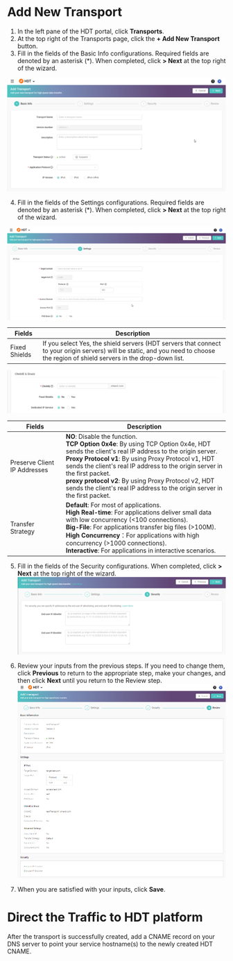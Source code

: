 # Add New Transport
1. In the left pane of the HDT portal, click **Transports**.
2. At the top right of the Transports page, click the **+ Add New Transport** button. 
3. Fill in the fields of the Basic Info configurations. Required fields are denoted by an asterisk (\*). When completed, click **\> Next** at the top right of the wizard.

![null](</docs/resources/images/transports/add-transport-basic-info.png>)

4. Fill in the fields of the Settings configurations. Required fields are denoted by an asterisk (\*). When completed, click **\> Next** at the top right of the wizard.

![null](</docs/resources/images/transports/add-transport-settings-1.png>)

| Fields               | Description   |
| -------------------- | ------------- |
| Fixed Shields        | If you select Yes, the shield servers (HDT servers that connect to your origin servers) will be static, and you need to choose the region of shield servers in the drop-down list. |

![null](</docs/resources/images/transports/add-transport-settings-2.png>)

| Fields                       | Description   |
| ---------------------------- | ------------- |
| Preserve Client IP Addresses | **NO**: Disable the function.<br>**TCP Option 0x4e**: By using TCP Option 0x4e, HDT sends the client's real IP address to the origin server.<br>**Proxy Protocol v1**: By using Proxy Protocol v1, HDT sends the client's real IP address to the origin server in the first packet.<br>**proxy protocol v2**: By using Proxy Protocol v2, HDT sends the client's real IP address to the origin server in the first packet.|
| Transfer Strategy            | **Default**: For most of applications.<br>**High Real-time**: For applications deliver small data with low concurrency (<100 connections).<br>**Big-File**: For applications transfer big files (>100M).<br>**High Concurrency**：For applications with high concurrency (>1000 connections).<br>**Interactive**: For applications in interactive scenarios.|

5. Fill in the fields of the Security configurations. When completed, click **\> Next** at the top right of the wizard.
![null](</docs/resources/images/transports/add-transport-security.png>)

6. Review your inputs from the previous steps. If you need to change them, click **Previous** to return to the appropriate step, make your changes, and then click **Next** until you return to the Review step.
![null](</docs/resources/images/transports/add-transport-review.png>)

10. When you are satisfied with your inputs, click **Save**.

# Direct the Traffic to HDT platform
After the transport is successfully created, add a CNAME record on your DNS server to point your service hostname(s) to the newly created HDT CNAME.
